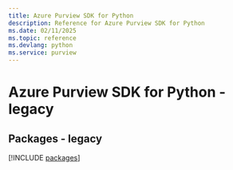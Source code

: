 ```yaml
---
title: Azure Purview SDK for Python
description: Reference for Azure Purview SDK for Python
ms.date: 02/11/2025
ms.topic: reference
ms.devlang: python
ms.service: purview
---
```

# Azure Purview SDK for Python - legacy
## Packages - legacy
[!INCLUDE [packages](purview-index.md)]